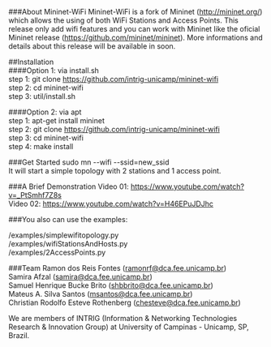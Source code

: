###About Mininet-WiFi
Mininet-WiFi is a fork of Mininet (http://mininet.org/) which allows the using of both WiFi Stations and Access Points. This release only add wifi features and you can work with Mininet like the oficial Mininet release (https://github.com/mininet/mininet). More informations and details about this release will be available in soon.        

##Installation  
####Option 1: via install.sh  
step 1: git clone https://github.com/intrig-unicamp/mininet-wifi  
step 2: cd mininet-wifi  
step 3: util/install.sh      
  
####Option 2: via apt  
step 1: apt-get install mininet  
step 2: git clone https://github.com/intrig-unicamp/mininet-wifi  
step 3: cd mininet-wifi  
step 4: make install  

###Get Started
sudo mn --wifi --ssid=new_ssid  
It will start a simple topology with 2 stations and 1 access point. 

###A Brief Demonstration
Video 01: https://www.youtube.com/watch?v=_PtSmhf7Z8s  
Video 02: https://www.youtube.com/watch?v=H46EPuJDJhc  
  
###You also can use the examples:   

/examples/simplewifitopology.py  
/examples/wifiStationsAndHosts.py  
/examples/2AccessPoints.py  

###Team
Ramon dos Reis Fontes (ramonrf@dca.fee.unicamp.br)  
Samira Afzal (samira@dca.fee.unicamp.br)  
Samuel Henrique Bucke Brito (shbbrito@dca.fee.unicamp.br)  
Mateus A. Silva Santos (msantos@dca.fee.unicamp.br)  
Christian Rodolfo Esteve Rothenberg (chesteve@dca.fee.unicamp.br)  

We are members of INTRIG (Information & Networking Technologies Research & Innovation Group) at University of Campinas - Unicamp, SP, Brazil.


